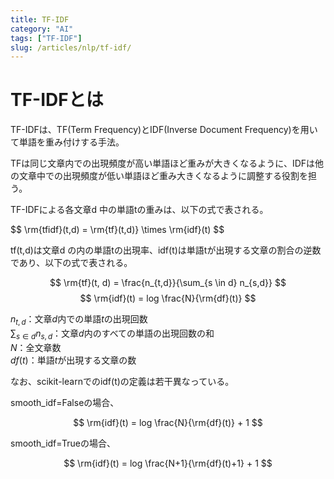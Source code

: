 ```yaml
---
title: TF-IDF
category: "AI"
tags: ["TF-IDF"]
slug: /articles/nlp/tf-idf/
---
```



# TF-IDFとは
TF-IDFは、TF(Term Frequency)とIDF(Inverse Document Frequency)を用いて単語を重み付けする手法。

TFは同じ文章内での出現頻度が高い単語ほど重みが大きくなるように、IDFは他の文章中での出現頻度が低い単語ほど重み大きくなるように調整する役割を担う。

TF-IDFによる各文章d 中の単語tの重みは、以下の式で表される。

$$
\rm{tfidf}(t,d) = \rm{tf}(t,d)} \times \rm{idf}(t)
$$

tf(t,d)は文章d の内の単語tの出現率、idf(t)は単語tが出現する文章の割合の逆数であり、以下の式で表される。

$$
\rm{tf}(t, d) = \frac{n_{t,d}}{\sum_{s \in d} n_{s,d}}
$$
$$
\rm{idf}(t) = log \frac{N}{\rm{df}(t)}
$$

$n_{t,d}$：文章$d$内での単語$t$の出現回数  
$\sum_{s \in d} n_{s,d}$：文章$d$内のすべての単語の出現回数の和  
$N$：全文章数  
$df(t)$：単語$t$が出現する文章の数

なお、scikit-learnでのidf(t)の定義は若干異なっている。

smooth_idf=Falseの場合、

$$
\rm{idf}(t) = log \frac{N}{\rm{df}(t)} + 1
$$

smooth_idf=Trueの場合、

$$
\rm{idf}(t) = log \frac{N+1}{\rm{df}(t)+1} + 1
$$
